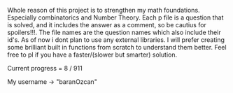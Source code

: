 Whole reason of this project is to strengthen my math foundations. Especially combinatorics and Number Theory. 
Each p file is a question that is solved, and it includes the answer as a comment, so be cautius for spoilers!!!. 
The file names are the question names which also include their id's.
As of now i dont plan to use any external libraries.
I will prefer creating some brilliant built in functions from scratch to understand them better.
Feel free to pl if you have a faster/(slower but smarter)  solution. 

Current progress = 8 / 911

My username -> "baranOzcan"
